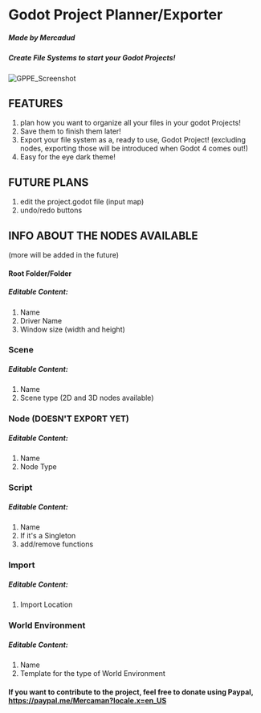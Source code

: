 # Godot Project Planner/Exporter
##### Made by Mercadud

##### Create File Systems to start your Godot Projects!
![GPPE_Screenshot](https://user-images.githubusercontent.com/34464977/114950026-3a593900-9e20-11eb-8487-cd6d324940a0.png)


## FEATURES
1. plan how you want to organize all your files in your godot Projects!
2. Save them to finish them later!
4. Export your file system as a, ready to use, Godot Project! (excluding nodes, exporting those will be introduced when Godot 4 comes out!)
6. Easy for the eye dark theme!

## FUTURE PLANS
1. edit the project.godot file (input map)
2. undo/redo buttons

## INFO ABOUT THE NODES AVAILABLE
(more will be added in the future)

#### Root Folder/Folder
##### Editable Content:
1. Name
2. Driver Name
3. Window size (width and height)

### Scene
##### Editable Content:
1. Name
2. Scene type (2D and 3D nodes available)

### Node (DOESN'T EXPORT YET)
##### Editable Content:
1. Name
2. Node Type

### Script
##### Editable Content:
1. Name
2. If it's a Singleton
3. add/remove functions

### Import
##### Editable Content:
1. Import Location

### World Environment
##### Editable Content:
1. Name
2. Template for the type of World Environment

#### If you want to contribute to the project, feel free to donate using Paypal, https://paypal.me/Mercaman?locale.x=en_US
